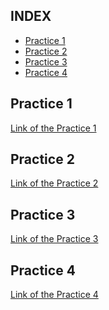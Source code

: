  ## **INDEX**

  - [Practice 1](#practice-1)
  - [Practice 2](#practice-2)
  - [Practice 3](#practice-3)
  - [Practice 4](#practice-4)

<div id='pr1' />

## Practice 1 

[Link of the Practice 1](https://github.com/PAOsuna/Big_Data/blob/Unit_1/Practices/Practice1.scala)

<div id='pr2' />

## Practice 2

[Link of the Practice 2](https://github.com/PAOsuna/Big_Data/blob/Unit_1/Practices/Practice2.scala)

<div id='pr3' />

## Practice 3

[Link of the Practice 3](https://github.com/PAOsuna/Big_Data/blob/Unit_1/Practices/Practices3.scala)

<div id='pr4' />

## Practice 4

[Link of the Practice 4](https://github.com/PAOsuna/Big_Data/blob/Unit_1/Practices/Practice4.scala)